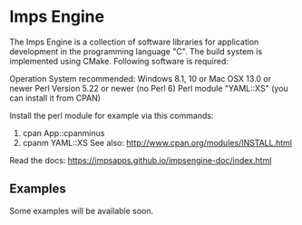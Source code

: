 # Imps Engine

The Imps Engine is a collection of software libraries for application development in the programming language "C". The build system is implemented using CMake. Following software is required:

Operation System recommended: Windows 8.1, 10 or Mac OSX 13.0 or newer
Perl Version 5.22 or newer (no Perl 6)
Perl module "YAML::XS" (you can install it from CPAN)

Install the perl module for example via this commands:
1. cpan App::cpanminus
2. cpanm YAML::XS
See also: http://www.cpan.org/modules/INSTALL.html


Read the docs:
https://impsapps.github.io/impsengine-doc/index.html

## Examples

Some examples will be available soon.
